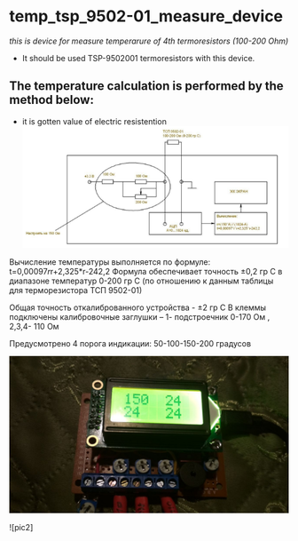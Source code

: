 # temp_tsp_9502-01_measure_device
*this is device for measure temperarure of 4th termoresistors (100-200 Ohm)*

- It should be used TSP-9502001 termoresistors with this device.
## The temperature calculation is performed by the method below:
- it is gotten value of electric resistention
![sheme](pictures/sheme.png)

Вычисление температуры выполняется по формуле: t=0,00097*r*r+2,325*r-242,2
Формула обеспечивает точность ±0,2 гр С в диапазоне температур 0-200 гр С
(по отношению к данным таблицы для терморезистора ТСП 9502-01)

Общая точность откалиброванного устройства - ±2 гр С
В клеммы подключены калибровочные заглушки –
1- подстроечник 0-170 Ом , 2,3,4- 110 Ом

Предусмотрено 4 порога индикации:
50-100-150-200 градусов

![pic1](https://github.com/AlGol86/temp_tsp_9502-01_measure_device/blob/master/pictures/4-termo.JPG)

![pic2]

